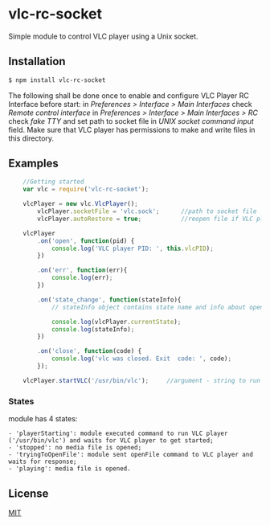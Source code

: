 # vlc-rc-socket

Simple module to control VLC player using a Unix socket.


## Installation

```bash
$ npm install vlc-rc-socket
```
The following shall be done once to enable and configure VLC Player RC Interface before start:
in *Preferences > Interface > Main Interfaces* check *Remote control interface*
in *Preferences > Interface > Main Interfaces > RC* check *fake TTY* and set path to socket file in *UNIX socket command input* field.
Make sure that VLC player has permissions to make and write files in this directory.



## Examples

```js
    //Getting started
    var vlc = require('vlc-rc-socket');

    vlcPlayer = new vlc.VlcPlayer();
        vlcPlayer.socketFile = 'vlc.sock';      //path to socket file
        vlcPlayer.autoRestore = true;           //reopen file if VLC player was crashed

    vlcPlayer
        .on('open', function(pid) {
            console.log('VLC player PID: ', this.vlcPID);
        })

        .on('err', function(err){
            console.log(err);
        })

        .on('state_change', function(stateInfo){
            // stateInfo object contains state name and info about opened media file

            console.log(vlcPlayer.currentState);
            console.log(stateInfo);
        })

        .on('close', function(code) {
            console.log('vlc was closed. Exit  code: ', code);
        });

    vlcPlayer.startVLC('/usr/bin/vlc');     //argument - string to run VLC player from a command shell
```

### States

module has 4 states:

    - 'playerStarting': module executed command to run VLC player ('/usr/bin/vlc') and waits for VLC player to get started;
    - 'stopped': no media file is opened;
    - 'tryingToOpenFile': module sent openFile command to VLC player and waits for response;
    - 'playing': media file is opened.




## License

[MIT](LICENSE)